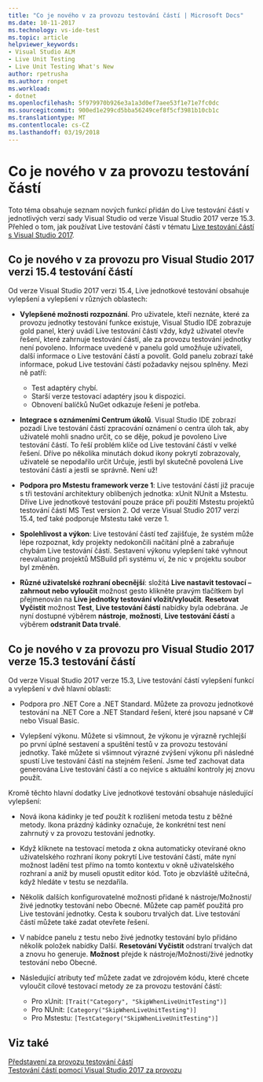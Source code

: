 ```yaml
---
title: "Co je nového v za provozu testování částí | Microsoft Docs"
ms.date: 10-11-2017
ms.technology: vs-ide-test
ms.topic: article
helpviewer_keywords:
- Visual Studio ALM
- Live Unit Testing
- Live Unit Testing What's New
author: rpetrusha
ms.author: ronpet
ms.workload:
- dotnet
ms.openlocfilehash: 5f979970b926e3a1a3d0ef7aee53f1e71e7fc0dc
ms.sourcegitcommit: 900ed1e299cd5bba56249cef8f5cf3981b10cb1c
ms.translationtype: MT
ms.contentlocale: cs-CZ
ms.lasthandoff: 03/19/2018
---
```

# <a name="whats-new-in-live-unit-testing"></a>Co je nového v za provozu testování částí

Toto téma obsahuje seznam nových funkcí přidán do Live testování částí v jednotlivých verzí sady Visual Studio od verze Visual Studio 2017 verze 15.3. Přehled o tom, jak používat Live testování částí v tématu [Live testování částí s Visual Studio 2017](live-unit-testing.md).

## <a name="whats-new-in-live-unit-testing-for-visual-studio-2017-version-154"></a>Co je nového v za provozu pro Visual Studio 2017 verzi 15.4 testování částí

Od verze Visual Studio 2017 verzi 15.4, Live jednotkové testování obsahuje vylepšení a vylepšení v různých oblastech:

- **Vylepšené možnosti rozpoznání**. Pro uživatele, kteří neznáte, které za provozu jednotky testování funkce existuje, Visual Studio IDE zobrazuje gold panel, který uvádí Live testování částí vždy, když uživatel otevře řešení, které zahrnuje testování částí, ale za provozu testování jednotky není povoleno. Informace uvedené v panelu gold umožňuje uživateli, další informace o Live testování částí a povolit. Gold panelu zobrazí také informace, pokud Live testování částí požadavky nejsou splněny. Mezi ně patří:

   - Test adaptéry chybí.
   - Starší verze testovací adaptéry jsou k dispozici.
   - Obnovení balíčků NuGet odkazuje řešení je potřeba. 

- **Integrace s oznámeními Centrum úkolů**. Visual Studio IDE zobrazí pozadí Live testování částí zpracování oznámení o centra úloh tak, aby uživatelé mohli snadno určit, co se děje, pokud je povoleno Live testování částí. To řeší problém klíče od Live testování částí v velké řešení. Dříve po několika minutách dokud ikony pokrytí zobrazovaly, uživatelé se nepodařilo určit Určuje, jestli byl skutečně povolená Live testování částí a jestli se správně. Není už!

- **Podpora pro Mstestu framework verze 1**: Live testování částí již pracuje s tři testování architektury oblíbených jednotka: xUnit NUnit a Mstestu. Dříve Live jednotkové testování pouze práce při použití Mstestu projektů testování částí MS Test version 2. Od verze Visual Studio 2017 verzi 15.4, teď také podporuje Mstestu také verze 1. 

- **Spolehlivost a výkon**: Live testování částí teď zajišťuje, že systém může lépe rozpoznat, kdy projekty nedokončili načítání plně a zabraňuje chybám Live testování částí. Sestavení výkonu vylepšení také vyhnout reevaluating projektů MSBuild při systému ví, že nic v projektu soubor byl změněn.  

- **Různé uživatelské rozhraní obecnější**: složitá **Live nastavit testovací – zahrnout nebo vyloučit** možnost gesto klikněte pravým tlačítkem byl přejmenován na **Live jednotky testování vložit/vyloučit**. **Resetovat Vyčistit** možnost **Test**, **Live testování částí** nabídky byla odebrána. Je nyní dostupné výběrem **nástroje**, **možnosti**, **Live testování částí** a výběrem **odstranit Data trvalé**.

## <a name="whats-new-in-live-unit-testing-for-visual-studio-2017-version-153"></a>Co je nového v za provozu pro Visual Studio 2017 verze 15.3 testování částí

Od verze Visual Studio 2017 verze 15.3, Live testování částí vylepšení funkcí a vylepšení v dvě hlavní oblasti:

- Podpora pro .NET Core a .NET Standard. Můžete za provozu jednotkové testování na .NET Core a .NET Standard řešení, které jsou napsané v C# nebo Visual Basic.
 
-  Vylepšení výkonu. Můžete si všimnout, že výkonu je výrazně rychlejší po první úplné sestavení a spuštění testů v za provozu testování jednotky. Také můžete si všimnout výrazné zvýšení výkonu při následné spustí Live testování částí na stejném řešení. Jsme teď zachovat data generována Live testování částí a co nejvíce s aktuální kontroly jej znovu použít. 
 
Kromě těchto hlavní dodatky Live jednotkové testování obsahuje následující vylepšení: 

- Nová ikona kádinky je teď použít k rozlišení metoda testu z běžné metody. Ikona prázdný kádinky označuje, že konkrétní test není zahrnutý v za provozu testování jednotky. 

- Když kliknete na testovací metoda z okna automaticky otevírané okno uživatelského rozhraní ikony pokrytí Live testování částí, máte nyní možnost ladění test přímo na tomto kontextu v okně uživatelského rozhraní a aniž by museli opustit editor kód. Toto je obzvláště užitečná, když hledáte v testu se nezdařila.  

- Několik dalších konfigurovatelné možnosti přidané k nástroje/Možnosti/živé jednotky testování nebo Obecné. Můžete cap paměť použitá pro Live testování jednotky. Cesta k souboru trvalých dat. Live testování částí můžete také zadat otevřete řešení. 

- V nabídce panelu z testu nebo živé jednotky testování bylo přidáno několik položek nabídky Další. **Resetování Vyčistit** odstraní trvalých dat a znovu ho generuje. **Možnost** přejde k nástroje/Možnosti/živé jednotky testování nebo Obecné.
  
- Následující atributy teď můžete zadat ve zdrojovém kódu, které chcete vyloučit cílové testovací metody ze za provozu testování částí:
   - Pro xUnit: `[Trait("Category", "SkipWhenLiveUnitTesting")]`
   - Pro NUnit: `[Category("SkipWhenLiveUnitTesting")]`
   - Pro Mstestu: `[TestCategory("SkipWhenLiveUnitTesting")]`

## <a name="see-also"></a>Viz také
[Představení za provozu testování částí](live-unit-testing-intro.md)   
[Testování částí pomocí Visual Studio 2017 za provozu](live-unit-testing.md)

